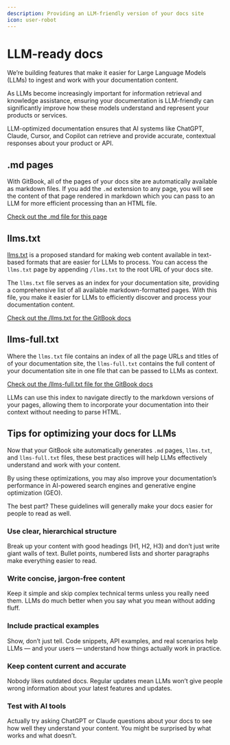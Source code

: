 ```yaml
---
description: Providing an LLM-friendly version of your docs site
icon: user-robot
---
```


# LLM-ready docs

We’re building features that make it easier for Large Language Models (LLMs) to ingest and work with your documentation content.&#x20;

As LLMs become increasingly important for information retrieval and knowledge assistance, ensuring your documentation is LLM-friendly can significantly improve how these models understand and represent your products or services.

LLM-optimized documentation ensures that AI systems like ChatGPT, Claude, Cursor, and Copilot can retrieve and provide accurate, contextual responses about your product or API.

## .md pages

With GitBook, all of the pages of your docs site are automatically available as markdown files. If you add the `.md` extension to any page, you will see the content of that page rendered in markdown which you can pass to an LLM for more efficient processing than an HTML file.&#x20;

<a href="https://gitbook.com/docs/llm-ready-docs.md" class="button primary">Check out the .md file for this page</a>

## llms.txt

[llms.txt](https://llmstxt.org/) is a proposed standard for making web content available in text-based formats that are easier for LLMs to process. You can access the `llms.txt` page by appending `/llms.txt` to the root URL of your docs site.&#x20;

The `llms.txt` file serves as an index for your documentation site, providing a comprehensive list of all available markdown-formatted pages. With this file, you make it easier for LLMs to efficiently discover and process your documentation content.&#x20;

<a href="https://gitbook.com/docs/llms.txt" class="button primary">Check out the /llms.txt for the GitBook docs</a>

## llms-full.txt

Where the `llms.txt` file contains an index of all the page URLs and titles of of your documentation site, the `llms-full.txt` contains the full content of your documentation site in one file that can be passed to LLMs as context.

<a href="https://gitbook.com/docs/llms-full.txt" class="button primary">Check out the /llms-full.txt file for the GitBook docs</a>

LLMs can use this index to navigate directly to the markdown versions of your pages, allowing them to incorporate your documentation into their context without needing to parse HTML.

## Tips for optimizing your docs for LLMs

Now that your GitBook site automatically generates `.md` pages, `llms.txt`, and `llms-full.txt` files, these best practices will help LLMs effectively understand and work with your content.

By using these optimizations, you may also improve your documentation’s performance in AI-powered search engines and generative engine optimization (GEO).

The best part? These guidelines will generally make your docs easier for people to read as well.&#x20;

### Use clear, hierarchical structure

Break up your content with good headings (H1, H2, H3) and don’t just write giant walls of text. Bullet points, numbered lists and shorter paragraphs make everything easier to read.

### Write concise, jargon-free content

Keep it simple and skip complex technical terms unless you really need them. LLMs do much better when you say what you mean without adding fluff.

### Include practical examples

Show, don’t just tell. Code snippets, API examples, and real scenarios help LLMs — and your users — understand how things actually work in practice.

### Keep content current and accurate

Nobody likes outdated docs. Regular updates mean LLMs won’t give people wrong information about your latest features and updates.

### Test with AI tools

Actually try asking ChatGPT or Claude questions about your docs to see how well they understand your content. You might be surprised by what works and what doesn’t.
